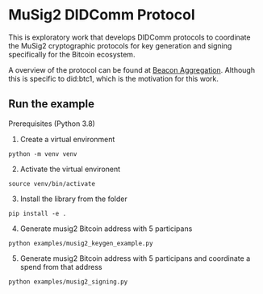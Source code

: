 # MuSig2 DIDComm Protocol

This is exploratory work that develops DIDComm protocols to coordinate the MuSig2 cryptographic protocols for key generation and signing specifically for the Bitcoin ecosystem.

A overview of the protocol can be found at [Beacon Aggregation](./beacon_aggregation_protocol.md). Although this is specific to did:btc1, which is the motivation for this work.

## Run the example

Prerequisites (Python 3.8)

1. Create a virtual environment

`python -m venv venv`

2. Activate the virtual environent

`source venv/bin/activate`

3. Install the library from the folder

`pip install -e .`

4. Generate musig2 Bitcoin address with 5 participans

`python examples/musig2_keygen_example.py`

5. Generate musig2 Bitcoin address with 5 participans and coordinate a spend from that address

`python examples/musig2_signing.py`






